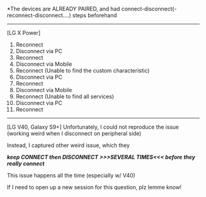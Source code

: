 *The devices are ALREADY PAIRED, and had connect-disconnect(-reconnect-disconnect....) steps beforehand

------------------------------------------------------------------------------------------------------------------------------------------

[LG X Power]
1. Reconnect
2. Disconnect via PC
3. Reconnect
4. Disconnect via Mobile
5. Reconnect (Unable to find the custom characteristic)
6. Disconnect via PC
7. Reconnect
8. Disconnect via Mobile
9. Reconnect (Unable to find all services)
10. Disconnect via PC
11. Reconnect

------------------------------------------------------------------------------------------------------------------------------------------

[LG V40, Galaxy S9+]
Unfortunately, I could not reproduce the issue (working weird when I disconnect on peripheral side)

Instead, I captured other weird issue, which they 

*****keep CONNECT then DISCONNECT >>>SEVERAL TIMES<<< before they really connect*****

This issue happens all the time (especially w/ V40)


If I need to open up a new session for this question, plz lemme know!
